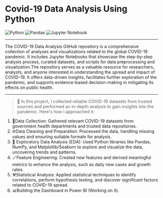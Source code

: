 # Covid-19 Data Analysis Using Python

![Python](https://img.shields.io/badge/python-3670A0?style=for-the-badge&logo=python&logoColor=ffdd54)
![Pandas](https://img.shields.io/badge/pandas-%23150458.svg?style=for-the-badge&logo=pandas&logoColor=white)
![Jupyter Notebook](https://img.shields.io/badge/jupyter-%23FA0F00.svg?style=for-the-badge&logo=jupyter&logoColor=white)

---
The COVID-19 Data Analysis GitHub repository is a comprehensive collection of analyses and visualizations related to the global COVID-19 pandemic. It includes Jupyter Notebooks that showcase the step-by-step analysis process, curated datasets, and scripts for data preprocessing and visualization.The repository serves as a valuable resource for researchers, analysts, and anyone interested in understanding the spread and impact of COVID-19. It offers data-driven insights, facilitates further exploration of the pandemic, and supports evidence-based decision-making in mitigating its effects on public health.

---

> 📌 In this project, I collected reliable COVID-19 datasets from trusted sources and performed an in-depth analysis to gain insights into the pandemic. Here's how I approached it:

1. 📝Data Collection: Gathered relevant COVID-19 datasets from government health departments and trusted data repositories.
2. 🌐Data Cleaning and Preparation: Processed the data, handling missing values and ensuring suitable formats for analysis.
3. 🧹 Exploratory Data Analysis (EDA): Used Python libraries like Pandas, NumPy, and Matplotlib/Seaborn to explore and visualize the data, uncovering trends and patterns.
4. 🪄Feature Engineering: Created new features and derived meaningful metrics to enhance the analysis, such as daily new cases and growth rates.
5. ⚒️Statistical Analysis: Applied statistical techniques to identify correlations, perform hypothesis testing, and discover significant factors related to COVID-19 spread.
6. 📊Building the Dashboard in Power BI (Working on it).
